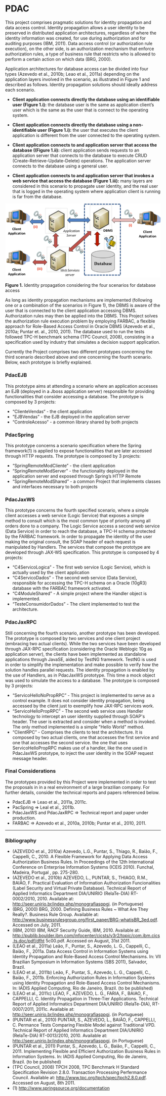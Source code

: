 # PDAC

This project comprises pragmatic solutions for identity propagation and data access control. Identity propagation allows a user identity to be preserved in distributed application architectures, regardless of where the identity information was created, for use during authorization and for auditing purposes (IBM, 2011). Data access control (or authorization rule execution), on the other side, is an authorization mechanism that enforce authorization rules, a type of business rule that restricts who is allowed to perform a certain action on which data (BRG, 2000). 

Application architectures for database access can be divided into four types (Azevedo et al., 2010b; Leao et al., 2011a) depending on the application layers involved in the scenario, as illustrated in Figure 1 and described as follows. Identity propagation solutions should ideally address each scenario. 

   * **Client application connects directly the database using an identifiable user (Figure 1.i):** the database user is the same as application client’s user which is the same as the user that is connect to the operating system. 

   * **Client application connects directly the database using a non-identifiable user (Figure 1.i):** the user that executes the client application is different from the user connected to the operating system. 

   * **Client application connects to and application server that access the database ((Figure 1.ii):** client application sends requests to an application server that connects to the database to execute CRUD (Create-Retrieve-Update-Delete) operations. The application server connects to the database using a general user. 

   * **Client application connects to and application server that invokes a web service that access the database (Figure 1.iii):** many layers are considered in this scenario to propagate user identity, and the real user that is logged in the operating system where application client is running is far from the database. 

![Application Screenshot](https://raw.githubusercontent.com/felipeleao/pdac/master/screenshots/4cenarios.png "The four cenarios")

**Figure 1.** Identity propagation considering the four scenarios for database access

As long as identity propagation mechanisms are implemented (following one or a combination of the scenarios in Figure 1), the DBMS is aware of the user that is connected to the client application accessing DBMS. Authorization rules may then be applied into the DBMS. This Project solves the authorization rule execution problem by employing FARBAC, a flexible approach for Role-Based Access Control in Oracle DBMS (Azevedo et al., 2010a; Puntar et. al., 2010, 2011). The database used to run the tests followed TPC-H benchmark schema (TPC Council, 2008), consisting in a specification used by industry that simulates a decision support application. 

Currently the Project comprises two different prototypes concerning the third scenario described above and one concerning the fourth scenario. Below, each prototype is briefly explained.


### PdacEJB
This prototype aims at attending a scenario where an application accesses an EJB (deployed in a Jboss application server) responsible for providing functionalities that consider accessing a database. The prototype is composed by 3 projects: 

   * “ClienteVendas“ - the client application
   * ”EJBVendas” - the EJB deployed in the application server 
   * “ControleAcesso” - a common library shared by both projects


### PdacSpring
This prototype concerns a scenario specification where the Spring framework(1) is applied to expose functionalities that are later accessed through HTTP requests. The prototype is composed by 3 projects: 

   * “SpringRemoteModCliente” - the client application
   * “SpringRemoteModServer” - the functionality deployed in the application server and exposed through Spring’s HTTP Remote
   * “SpringRemoteModShared” - a common Project that implements classes and interfaces necessary to both projects


### PdacJaxWS
This prototype concerns the fourth specified scenario, where a simple client accesses a web service (Logic Service) that exposes a simple method to consult which is the most common type of priority among all orders done to a company. The Logic Service access a second web service (Data Service) in order to reach the database, a TPC-H schema protected by the FARBAC framework. In order to propagate the identity of the user making the original consult, the SOAP header of each request is manipulated by Handlers. The services that compose the prototype are developed through JAX-WS specification. This prototype is composed by 4 projects:

   * “C4ServicoLogica” - The first web service (Logic Service), which is actually used by the client application
   * “C4ServicoDados” - The second web service (Data Service), responsible for accessing the TPC-H schema on a Oracle (10gR3) database with the FARBAC framework activated.
   * “C4ModuleShared” - A simple project where the Handler object is implemented.
   * “TesteConsumidorDados” - The client implemented to test the architecture.


### PdacJaxRPC
Still concerning the fourth scenario, another prototype has been developed. The prototype is composed by two services and one client project (embracing two actual clients). While the two services have been developed through JAX-RPC specification (considering the Oracle Weblogic 10g as application server), the clients have been implemented as standalone applications through JavaSE, aided by TestNG framework. TestNG is used in order to simplify the implementation and make possible to verify how the solution handles parallel requests. The identity propagation is enabled by the use of Handlers, as in PdacJaxWS prototype. This time a mock object was used to simulate the access to a database. The prototype is composed by 3 projects:

   * “ServicoHelloNoPropRPC” - This project is implemented to serve as a control example. It does not consider identity propagation, being accessed by the client just to  exemplify how JAX-RPC services work.
   * “ServicoHelloPropRPC” - The second web service uses Handler technology to intercept an user identity supplied through SOAP's header. The user is extracted and consider when a method is invoked. The only method implemented is a simple "Hello World" method.
   * “ClientRPC” - Comprises the clients to test the architecture. It is composed by two actual clients, one that accesses the first service and one that accesses the second service. the one that uses ServicoHelloPropRPC makes use of a handler, like the one used in PdacJaxWS prototype, to inject the user identity in the SOAP request message header.


### Final Considerations

The prototypes provided by this Project were implemented in order to test the proposals in in a real environment of a large brazilian company. For further details, consider the technical reports and papers referenced below.

   * PdacEJB => Leao et al., 2011a, 2011c.
   * PacSpring => Leal et al., 2011b.
   * PdacJaxWS and PdacJaxRPC => Technical report and paper under production.
   * FARBAC => Azevedo et al., 2010a, 2010b; Puntar et al., 2010, 2011.

----

### Bibliography

* (AZEVEDO et al., 2010a) Azevedo, L.G., Puntar, S., Thiago, R., Baião, F., Cappelli, C., 2010. A Flexible Framework for Applying Data Access Authorization Business Rules. In Proceedings of the 12th International Conference on Enterprise Information Systems (ICEIS 2010). Funchal, Madeira, Portugal , pp. 275-280. 
* (AZEVEDO et al., 2010b) AZEVEDO, L., PUNTAR, S., THIAGO, R.M., BAIÃO, F. Practical Evaluation of Information Authorization Funcionalities (Label Security and Virtual Private Database). Technical Report of Applied Informatics Department DIA/UNIRIO (RelaTe-DIA) RT-0002/2010, 2010. Available at: http://seer.unirio.br/index.php/monografiasppgi. (in Portuguese)
* (BRG, 2000) BRG, 2000. Defining Business Rules ~ What Are They Really?. Business Rule Group. Available at:  http://www.businessrulesgroup.org/first_paper/BRG-whatisBR_3ed.pdf. Accessed on July, 2011.
* (IBM, 2010) IBM, RACF Security Guide, IBM, 2010. Available at: http://publib.boulder.ibm.com/infocenter/cicsts/v3r2/topic/com.ibm.cics.ts.doc/pdf/dfht 5c00.pdf. Accessed on August, 31st 2011.
* (LEAO et al., 2011a) Leão, F., Puntar, S., Azevedo, L. G., Cappelli, C., Baião, F., 2011a. Data Access Control in Information Systems using Identity Propagation and Role-Based Access Control Mechanisms. In: VII Brazilian Symposium in Information Systems (SBS 2011), Salvador, Brazil.
* (LEAO et al., 2011b) Leão, F., Puntar, S., Azevedo, L. G., Cappelli, C., Baião, F., 2011b. Enforcing Authorization Rules in Information Systems using Identity Propagation and Role-Based Access Control Mechanisms. In: IADIS Applied Computing, Rio de Janeiro, Brazil. (to be published)
* (LEAO et al., 2011c) LEAO, F., AZEVEDO, L. G., FARIA, F., BAIAO, F., CAPPELLI, C. Identity Propagation in Three-Tier Applications. Technical Report of Applied Informatics Department DIA/UNIRIO (RelaTe-DIA), RT-0007/2011, 2011c. Available at: http://seer.unirio.br/index.php/monografiasppgi. (in Portuguese)
* (PUNTAR et al., 2010) PUNTAR, S., AZEVEDO, L., BAIÃO, F., CAPPELLI, C.  Permance Tests Comparing Flexible Model against Traditional VPD. Technical Report of Applied Informatics Department DIA/UNIRIO (RelaTe-DIA) RT-0013/2010, 2010. Available at: http://seer.unirio.br/index.php/monografiasppgi. (in Portuguese)
* (PUNTAR et al., 2011) Puntar, S., Azevedo, L. G., Baião, F., Cappelli, C., 2011. Implementing Flexible and Efficient Authorization Business Rules in Information Systems. In: IADIS Applied Computing, Rio de Janeiro, Brazil. (to be published) 
* (TPC Council, 2008) TPCH 2008, TPC Benchmark H Standard Specification Revision 2.8.0. Transaction Processing Perfermance Council. Available at: http://www.tpc.org/tpch/spec/tpch2.8.0.pdf. Accessed on August, 8th 2011.
* (1) http://www.springsource.org/documentation
